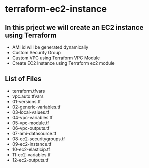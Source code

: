 # terraform-ec2-instance

## In this prject we will create an EC2 instance using Terraform

- AMI id will be generated dynamically
- Custom Security Group
- Custom VPC using Terraform VPC Module
- Create EC2 Instance using Terraform ec2 module

## List of Files
- terraform.tfvars
- vpc.auto.tfvars
- 01-versions.tf
- 02-generic-variables.tf
- 03-local-values.tf
- 04-vpc-variables.tf
- 05-vpc-module.tf
- 06-vpc-outputs.tf
- 07-ami-datasource.tf
- 08-ec2-securitygroups.tf
- 09-ec2-instance.tf
- 10-ec2-elasticip.tf
- 11-ec2-variables.tf
- 12-ec2-outputs.tf

